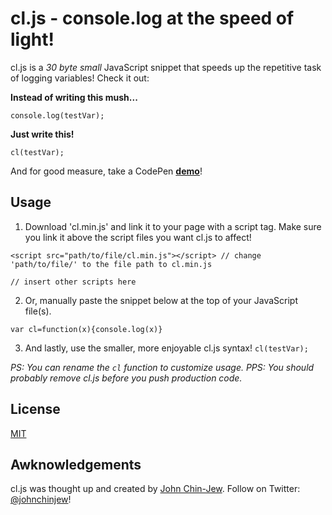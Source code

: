 # cl.js - console.log at the speed of light!
cl.js is a *30 byte small* JavaScript snippet that speeds up the repetitive task of logging variables! Check it out:

**Instead of writing this mush...**
```
console.log(testVar);
```
**Just write this!**
```
cl(testVar);
```
And for good measure, take a CodePen **[demo](http://codepen.io/johnchinjew/pen/NNjBYG)**!

## Usage
1. Download 'cl.min.js' and link it to your page with a script tag. Make sure you link it above the script files you want cl.js to affect!
```
<script src="path/to/file/cl.min.js"></script> // change 'path/to/file/' to the file path to cl.min.js

// insert other scripts here
```
2. Or, manually paste the snippet below at the top of your JavaScript file(s).
```
var cl=function(x){console.log(x)}
```
3. And lastly, use the smaller, more enjoyable cl.js syntax! `cl(testVar);`

*PS: You can rename the `cl` function to customize usage.*
*PPS: You should probably remove cl.js before you push production code.*

## License
[MIT](https://github.com/johnchinjew/cl.js/blob/master/LICENSE)

## Awknowledgements
cl.js was thought up and created by [John Chin-Jew](http://johnchinjew.com). Follow on Twitter: [@johnchinjew](http://twitter.com/johnchinjew)!
